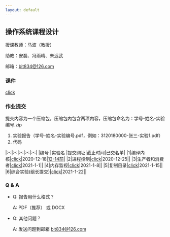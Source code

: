 ```yaml
---
layout: default
---
```



## 操作系统课程设计

授课教师：马波（教授）

助教：安磊、冯雨晴、朱远武

邮箱：bit834@126.com

### 课件

[click](./files/os.zip)

### 作业提交

提交内容为一个压缩包，压缩包内包含两项内容，压缩包命名为：学号-姓名-实验编号.zip
1. 实验报告（学号-姓名-实验编号.pdf，例如：3120180000-张三-实验1.pdf）
2. 代码

|:-:|:-:|:-:|:-:|:-:|
|编号 |实验名 |提交网址|截止时间|已交名单|
|1|编译内核|[click](https://workspace.jianguoyun.com/inbox/collect/ce0cc61c32284cb59a7f96cfb9d3ce73/submit)|2020-12-18|[12-14前](./files/sub1.pdf)|
|2|进程控制|[click](https://workspace.jianguoyun.com/inbox/collect/9064f199a4a247ae9b3a2cb6cce591bb/submit)|2020-12-25||
|3|生产者和消费者|[click](https://workspace.jianguoyun.com/inbox/collect/1136915a60354945863bbaf618dfc9ab/submit)|2021-1-1||
|4|内存监视|[click](https://workspace.jianguoyun.com/inbox/collect/893d75e6d1b843e9bd7aeb4c22c5e44b/submit)|2021-1-8||
|5|复制目录|[click](https://workspace.jianguoyun.com/inbox/collect/0ab2a02c7e40469abac1a69500760785/submit)|2021-1-15||
|6|综合实验(组长提交)|[click](https://workspace.jianguoyun.com/inbox/collect/5197c04ab6cc4363b75002b71ccfec4e/submit)|2021-1-22||

### Q & A

- Q: 报告用什么格式？

  A: PDF（推荐） 或 DOCX

- Q: 其他问题？

  A: 发送问题到邮箱 bit834@126.com
